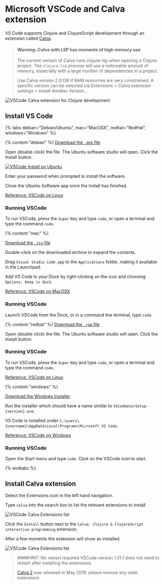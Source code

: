 # Microsoft VSCode and Calva extension

VS Code supports Clojure and ClojureScript development through an extension called [Calva](https://marketplace.visualstudio.com/items?itemName=betterthantomorrow.calva).

> #### Warning::Calva with LSP has moments of high memory use
> The current version of Calva runs clojure-lsp when opening a Clojure project.  The `clojure-lsp` process will use a noticeable amount of memory, especially with a large number of dependencies in a project.
>
> Use Calva version 2.0.136 if RAM resources are very constrained.  A specific version can be selected via *Extensions > Calva extension settings > Install Another Version...*

![VSCode Calva extension for Clojure development](https://github.com/BetterThanTomorrow/calva/raw/master/assets/howto/evaluate.gif)


## Install VS Code

<!-- Operating System specific instructions -->
{% tabs debian="Debian/Ubuntu", mac="MacOSX", redhat="RedHat", windows="Windows" %}

<!-- Debian/Ubuntu instructions -->
{% content "debian" %}
[Download the `.deb` file](https://code.visualstudio.com/)

Open (double click) the file.  The Ubuntu software studio will open.  Click the Install button.

[![VSCode Install on Ubuntu](/images/vscode-install-ubuntu-software.png)](/images/vscode-install-ubuntu-software.png)

Enter your password when prompted to install the software.

Close the Ubuntu Software app once the install has finished.

[Reference: VSCode on Linux](https://code.visualstudio.com/docs/setup/linux)

### Running VSCode

To run VSCode, press the `Super` key and type `code`, or open a terminal and type the command `code`.


<!-- MacOSX instructions -->
{% content "mac" %}

[Download the `.zip` file](https://code.visualstudio.com/)

Double-click on the downloaded archive to expand the contents.

Drag `Visual Studio Code.app` to the `Applications` folder, making it available in the Launchpad.

Add VS Code to your Dock by right-clicking on the icon and choosing `Options, Keep in Dock`.

[Reference: VSCode on MacOSX](https://code.visualstudio.com/docs/setup/mac)

### Running VSCode

Launch VSCode from the Dock, or in a command line terminal, type `code`.


<!-- RedHat instructions -->
{% content "redhat" %}
[Download the `.rpm` file](https://code.visualstudio.com/)

Open (double click) the file.  The Ubuntu software studio will open.  Click the Install button.

### Running VSCode

To run VSCode, press the `Super` key and type `code`, or open a terminal and type the command `code`.

[Reference: VSCode on Linux](https://code.visualstudio.com/docs/setup/linux)


<!-- Windows instructions -->
{% content "windows" %}

[Download the Windows Installer](https://code.visualstudio.com/)

Run the installer which should have a name similar to `VSCodeUserSetup-{version}.exe`.

VS Code is installed under `C:\users\{username}\AppData\Local\Programs\Microsoft VS Code`.

[Reference: VSCode on Windows](https://code.visualstudio.com/docs/setup/windows)

### Running VSCode

Open the Start menu and type `code`.  Click on the VSCode icon to start.

{% endtabs %}
<!-- End of Operating System specific instructions -->

## Install Calva extension

Select the Extensions icon in the left hand navigation.

Type `calva` into the search box to list the relevant extensions to install

![VSCode Calva Extensions list](/images/vscode-calva-extension.png)

Click the `Install` button next to the `Calva: Clojure & ClojureScript interactive programming` extension.

After a few moments the extension will show as installed.

![VSCode Calva Extensions list](/images/vscode-calva-extension-installed.png)

> ####HINT::No restart required
> VSCode version 1.31.1 does not need to restart after installing the extensions.
>
> [Calva 2](https://marketplace.visualstudio.com/items?itemName=betterthantomorrow.calva) was released in May 2019, please remove any older extensions
